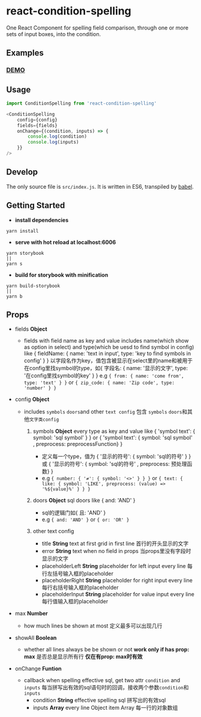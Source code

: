 # react-condition-spelling
One React Component for spelling field comparison, through one or more sets of input boxes, into the condition.

## Examples

### [DEMO](https://cxiaof.github.io/react-condition-spelling/storybook-static/index.html)

## Usage

```javascript
import ConditionSpelling from 'react-condition-spelling'

<ConditionSpelling
    config={config}
    fields={fields}
    onChange={(condition, inputs) => {
        console.log(condition)
        console.log(inputs)
    }}
/>
```

## Develop

The only source file is `src/index.js`. It is written in ES6, transpiled by [babel](https://babeljs.io/).

## Getting Started

-   **install dependencies**

```
yarn install
```

-   **serve with hot reload at localhost:6006**

```
yarn storybook
||
yarn s
```

-   **build for storybook with minification**

```
yarn build-storybook
||
yarn b
```

## Props

-   fields **Object**
    - fields with field name as key and value includes name(which show as option in select) and type(which be uesd to find symbol in config) like { fieldName: { name: 'text in input', type: 'key to find symbols in config' } }
    以字段名作为key，值包含被显示在select里的name和被用于在config里找symbol的type，如{ 字段名: { name: '显示的文字', type: '在config里找symbol的key' } }
    e.g `{ from: { name: 'come from', type: 'text' } }`
    or `{ zip_code: { name: 'Zip code', type: 'number' } }`

-   config **Object**
    - includes `symbols` `doors`and other `text config`
    包含 `symbols` `doors`和其他`文字类config`
        1. symbols **Object**
            every type as key and value like { 'symbol text': { symbol: 'sql symbol' } } or { 'symbol text': { symbol: 'sql symbol' , preprocess: preprocessFunction} } 
            - 定义每一个type，值为 { '显示的符号': { symbol: 'sql的符号' } } 或 { '显示的符号': { symbol: 'sql的符号' , preprocess: 预处理函数} }
            - e.g `{ number: { '≠': { symbol: '<>' } } }`
            or `{ text: { like: { symbol: 'LIKE', preprocess: (value) => '%${value}%' } } }`

        2. doors **Object**
            sql doors like { and: 'AND' }
            - sql的逻辑门如{ 且: 'AND' }
            - e.g `{ and: 'AND' }`
            or `{ or: 'OR' }`

        3. other text config
            - title **String**
                text at first grid in first line
                首行的开头显示的文字
            - error **String**
                text when no field in props
                当props里没有字段时显示的文字
            - placeholderLeft **String**
                placeholder for left input every line
                每行左括号输入框的placeholder
            - placeholderRight **String**
                placeholder for right input every line
                每行右括号输入框的placeholder
            - placeholderInput **String**
                placeholder for value input every line
                每行值输入框的placeholder

-   max **Number**
    - how much lines be shown at most
    定义最多可以出现几行

-   showAll **Boolean**
    - whether all lines always be be shown or not **work only if has prop: max**
    是否总是显示所有行 **仅在有prop: max时有效**

-   onChange **Funtion**  
    - callback when spelling effective sql, get two attr `condition` and `inputs`
    每当拼写出有效的sql语句时的回调，接收两个参数`condition`和`inputs`
        - condition **String**
            effective spelling sql
            拼写出的有效sql
        - inputs **Array**
            every line Object item Array
            每一行的对象数组

